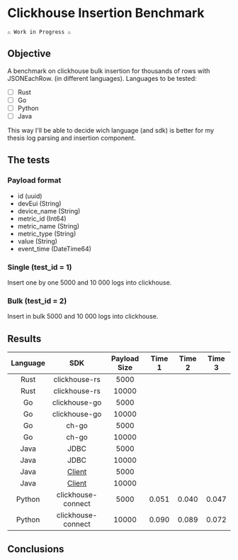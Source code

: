 # Clickhouse Insertion Benchmark

```
⚠️ Work in Progress ⚠️
```

## Objective
A benchmark on clickhouse bulk insertion for thousands of rows with JSONEachRow. (in different languages).
Languages to be tested:
- [ ] Rust
- [ ] Go
- [ ] Python
- [ ] Java

This way I'll be able to decide wich language (and sdk) is better for my thesis log parsing and insertion component.

## The tests

### Payload format

- id (uuid)
- devEui (String)
- device_name (String)
- metric_id (Int64)
- metric_name (String)
- metric_type (String)
- value (String)
- event_time (DateTime64)

### Single (test_id = 1)

Insert one by one 5000 and 10 000 logs into clickhouse.

### Bulk (test_id = 2)

Insert in bulk 5000 and 10 000 logs into clickhouse.

## Results

|Language| SDK | Payload Size | Time 1 | Time 2 | Time 3 |
|:------:|:---:|:------------:|:------:|:------:|:------:|
|Rust|clickhouse-rs|5000|  | | |
|Rust|clickhouse-rs|10000|  | | |
|Go|clickhouse-go|5000|  | | |
|Go|clickhouse-go|10000|  | | |
|Go|ch-go|5000|  | | |
|Go|ch-go|10000|  | | |
|Java|JDBC|5000|  | | |
|Java|JDBC|10000|  | | |
|Java|[Client](https://clickhouse.com/docs/integrations/language-clients/java/client)|5000| | | |
|Java|[Client](https://clickhouse.com/docs/integrations/language-clients/java/client)|10000| | | |
|Python|clickhouse-connect|5000| 0.051 | 0.040 | 0.047 |
|Python|clickhouse-connect|10000| 0.090 | 0.089 | 0.072 |


## Conclusions

